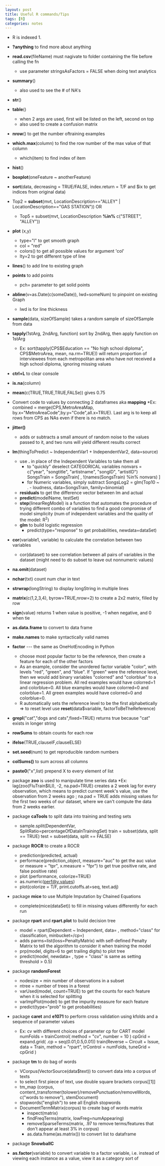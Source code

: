 ```yaml
---
layout: post
title: Useful R commands/Tips
tags: [R]
categories: notes
---
```

* R is indexed 1.
* **?anything** to find more about anything
* **read.csv**(fileName) must nagivate to folder containing the file before calling the fn
    * use parameter stringsAsFactors = FALSE when doing text analytics
* **summary**()
    * also used to see the # of NA's
* **str**()
* **table**() 
    * when 2 args are used, first will be listed on the left, second on top
    * also used to create a confusion matrix
* **nrow**() to get the number oftraining examples
* **which.max**(column) to find the row number of the max value of that column
    * which(item) to find index of item
* **hist**()
* **boxplot**(oneFeature ~ anotherFeature)
* **sort**(data, decreasing = TRUE/FALSE, index.return = T/F and $ix to get indices from original data)
* Top2 = **subset**(mvt, LocationDescription=="ALLEY" \| LocationDescription=="GAS STATION")) OR
    * Top5 = subset(mvt, LocationDescription **%in%** c("STREET", "ALLEY"))
* **plot** (x,y) 
    * type="l" to get smooth graph
    * col = "red"
    * colors() to get all possible values for argument 'col'
    * lty=2 to get different type of line
* **lines**() to add line to existing graph
* **points** to add points
    * pch= parameter to get solid points 
* **abline**(v=as.Date(c(someDate)), lwd=someNum) to pinpoint on existing Graph
    * lwd is for line thickness
* **sample**(data, sizeOfSample) takes a random sample of sizeOfSample from data 
* **tapply**(1stArg, 2ndArg, function) sort by 2ndArg, then apply function on 1stArg
    * Ex:
    sort(tapply(CPS$Education == "No high school diploma", CPS$MetroArea, mean, na.rm=TRUE)) will return proportion of interviewees from each metropolitan area who have not received a high school diploma, ignoring missing values
* **ctrl+L** to clear console
* **is.na**(column)
* **mean**(c(TRUE,TRUE,TRUE,FALSe)) gives 0.75
* Convert code to values by connecting 2 dataframes aka **mapping**
    *Ex: combined = merge(CPS,MetroAreaMap, by.x="MetroAreaCode",by.y="Code",all.x=TRUE). Last arg is to keep all rows from CPS as NAs even if there is no match.
* **jitter()** 
    * adds or subtracts a small amount of random noise to the values passed to it, and two runs will yield different results correct
* **lm**(thingToPredict ~ IndependentVar1 + IndependentVar2, data=source)
    * use **.** in place of the Independent Variables to take them all
        * to "quickly" deselect CATEGORICAL variables 
            nonvars = c("year", "songtitle", "artistname", "songID", "artistID")
            SongsTrain = SongsTrain[ , !(names(SongsTrain) %in% nonvars) ]
        * for Numeric variables, simply subtract 
            SongsLog2 = glm(Top10 ~ . - loudness, data=SongsTrain, family=binomial)
    * **residuals** to get the difference vector between lm and actual
    * **predict**(modelName, testSet)
    * **step**(linearRegModel) is a function that automates the procedure of trying different combo of variables to find a good compromise of model simplicity (num of independent variables and the quality of the model: R<sup>2</sup>)
    * **glm** to build logistic regression
        * predict(type="response" to get probabilities, newdata=dataSet)

* **cor**(variable1, variable) to calculate the correlation between two variables
    * cor(dataset) to see correlation between all pairs of variables in the dataset (might need to do subset to leave out nonnumeric values)
* **na.omit**(dataset)
* **nchar**(txt) count num char in text
* **strwrap**(longString) to display longString in multiple lines
* **matrix**(c(1,2,3,4), byrow=TRUE,nrow=2) to create a 2x2 matrix, filled by row
* **sign**(value) returns 1 when value is positive, -1 when negative, and 0 when tie 
* **as.data.frame** to convert to data frame
* **make.names** to make syntactically valid names
* **factor** --- the same as OneHotEncoding in Python
    * choose most popular factor to be the reference, then create a feature for each of the other factors
    * As an example, consider the unordered factor variable "color", with levels "red", "green", and "blue". If "green" were the reference level, then we would add binary variables "colorred" and "colorblue" to a linear regression problem. All red examples would have colorred=1 and colorblue=0. All blue examples would have colorred=0 and colorblue=1. All green examples would have colorred=0 and colorblue=0.
    * R automatically sets the reference level to be the first alphabetically => to reset level use **reset**(data$variable, factorToBeTheReference)
* **grepl**("cat","dogs and cats",fixed=TRUE) returns true because "cat" exists in longer string
* **rowSums** to obtain counts for each row
* **ifelse**(TRUE,clauseIF,clauseELSE)
* **set.seed**(num) to get reproducible random numbers
* **colSums()** to sum across all columns
* **paste0**("x",list) prepend X to every element of list
* package **zoo** is used to manipulate time series data
    *Ex: lag(zoo(FluTrain$ILI), -2, na.pad=TRUE) creates a 2 week lag for every observation, which means to predict current week's value, use the observation from 2 weeks ago ; na.pad = TRUE adds missing values for the first two weeks of our dataset, where we can't compute the data from 2 weeks earlier.
* package **caTools** to split data into training and testing sets
    * sample.split(DependentVar, SplitRatio=percentageOfDataInTrainingSet)
        train = subset(data, split == TRUE)
          test = subset(data, split == FALSE)
* package **ROCR** to create a ROCR
    * prediction(predicted, actual)
    * performace(prediction_object, measure="auc" to get the auc value or measure = "tpr", x.measure = "fpr") to get true positive rate, and false positive rate)
    * plot (performance, colorize=TRUE)
    * as.numeric(perf@y.values)
    * plot(colorize = T/F, print.cutoffs.at=seq, text.adj)
* package **mice** to use Multiple Imputation by Chained Equations
    * complete(mice(dataSet)) to fill in missing values differently for each run
* package **rpart** and **rpart.plot** to build decision tree
    * model = rpart(Dependent ~ Independent, data= , method="class" for classification, minbucket=/cp=)
    * adds parms=list(loss=PenaltyMatrix) with self-defined Penalty Matrix to tell the algorithm to consider it when training the model
    * prp(model, digits=6 to get trailing digits) to plot tree
    * predict(model, newdata= , type = "class" is same as setting threshold > 0.5)
* package **randomForest**
    * nodesize = min number of observations in a subset
    * ntree = number of trees in a forest
    * varUsed(model, count=TRUE) to get the counts for each feature when it is selected for splitting
    * varImpPlot(model) to get the impurity measure for each feature
    * predict(type="prob" to get probabilities)
* package **caret** and **e1071** to perform cross validation using kfolds and a sequence of parameter values
    * Ex: cv with different choices of parameter cp for CART model
        numFolds = trainControl( method = "cv", number = 10 )
        cpGrid = expand.grid( .cp = seq(0.01,0.5,0.01)) 
        train(Reverse ~ Circuit + Issue, data = Train, method = "rpart", trControl = numFolds, tuneGrid = cpGrid )
* package **tm** to do bag of words
    * VCorpus(VectorSource(data$text)) to convert data into a corpus of texts
    * to select first piece of text, use double square brackets corpus[[1]]
    * tm_map (corpus, content_transformer(tolower)/removePunctuation/removeWords, c("words to remove"), stemDocument)
    * stopwords("english") to see all English stopwords
    * DocumentTermMatrix(corpus) to create bag of words matrix
        * inspect(matrix)
        * findFreqTerms(matrix, lowFreg=numAppearing)
        * removeSparseTerms(matrix, .97 to remove terms/features that don't appear at least 3% in corpus)
        * as.data.frame(as.matrix()) to convert list to dataframe
* package **SnowballC** 
* **as.factor**(variable) to convert variable to a factor variable, i.e. instead of viewing each instance as a value, view it as a category sort of

